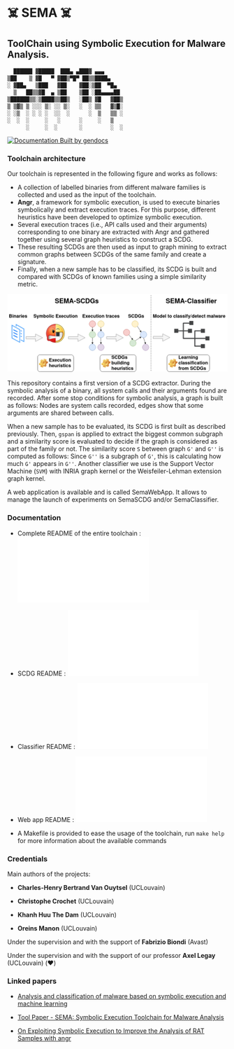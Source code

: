 # :skull_and_crossbones: SEMA :skull_and_crossbones:

## ToolChain using Symbolic Execution for Malware Analysis.

```
  ██████ ▓█████  ███▄ ▄███▓ ▄▄▄
▒██    ▒ ▓█   ▀ ▓██▒▀█▀ ██▒▒████▄
░ ▓██▄   ▒███   ▓██    ▓██░▒██  ▀█▄
  ▒   ██▒▒▓█  ▄ ▒██    ▒██ ░██▄▄▄▄██
▒██████▒▒░▒████▒▒██▒   ░██▒ ▓█   ▓██▒
▒ ▒▓▒ ▒ ░░░ ▒░ ░░ ▒░   ░  ░ ▒▒   ▓▒█░
░ ░▒  ░ ░ ░ ░  ░░  ░      ░  ▒   ▒▒ ░
░  ░  ░     ░   ░      ░     ░   ▒
      ░     ░  ░       ░         ░  ░

```

[![Documentation Built by gendocs](https://img.shields.io/badge/docs%20by-gendocs-blue.svg)](https://gendocs.readthedocs.io/en/latest/)

### Toolchain architecture
<a name="toolchain-architecture"></a>

Our toolchain is represented in the following figure and works as follows:

- A collection of labelled binaries from different malware families is collected and used as the input of the toolchain.
- **Angr**, a framework for symbolic execution, is used to execute binaries symbolically and extract execution traces. For this purpose, different heuristics have been developed to optimize symbolic execution.
- Several execution traces (i.e., API calls used and their arguments) corresponding to one binary are extracted with Angr and gathered together using several graph heuristics to construct a SCDG.
- These resulting SCDGs are then used as input to graph mining to extract common graphs between SCDGs of the same family and create a signature.
- Finally, when a new sample has to be classified, its SCDG is built and compared with SCDGs of known families using a simple similarity metric.

![Toolchain Illustration](./doc/images/SEMA_illustration.png)

This repository contains a first version of a SCDG extractor. During the symbolic analysis of a binary, all system calls and their arguments found are recorded. After some stop conditions for symbolic analysis, a graph is built as follows: Nodes are system calls recorded, edges show that some arguments are shared between calls.

When a new sample has to be evaluated, its SCDG is first built as described previously. Then, `gspan` is applied to extract the biggest common subgraph and a similarity score is evaluated to decide if the graph is considered as part of the family or not. The similarity score `S` between graph `G'` and `G''` is computed as follows:
Since `G''` is a subgraph of `G'`, this is calculating how much `G'` appears in `G''`.
Another classifier we use is the Support Vector Machine (`SVM`) with INRIA graph kernel or the Weisfeiler-Lehman extension graph kernel.

A web application is available and is called SemaWebApp. It allows to manage the launch of experiments on SemaSCDG and/or SemaClassifier.

### Documentation

* Complete README of the entire toolchain : ![Sema README](./doc/README.md)

* SCDG README : ![SCDG README](./sema_toolchain/sema_scdg/README.md)

* Classifier README : ![Classifier README](./sema_toolchain/sema_classifier/README.md)

* Web app README : ![Web app README](./sema_toolchain/sema_web_app/README.md)

* A Makefile is provided to ease the usage of the toolchain, run ```make help``` for more information about the available commands

### Credentials

Main authors of the projects:

* **Charles-Henry Bertrand Van Ouytsel** (UCLouvain)

* **Christophe Crochet** (UCLouvain)

* **Khanh Huu The Dam** (UCLouvain)

* **Oreins Manon** (UCLouvain)

Under the supervision and with the support of **Fabrizio Biondi** (Avast)

Under the supervision and with the support of our professor **Axel Legay** (UCLouvain) (:heart:)

### Linked papers

* [Analysis and classification of malware based on symbolic execution and machine learning](https://dial.uclouvain.be/pr/boreal/object/boreal:285757)

* [Tool Paper - SEMA: Symbolic Execution Toolchain for Malware Analysis](https://doi.org/10.1007/978-3-031-31108-6\_5)

* [On Exploiting Symbolic Execution to Improve the Analysis of RAT Samples with angr](https://dial.uclouvain.be/pr/boreal/object/boreal%3A280744/datastream/PDF_01/view)
